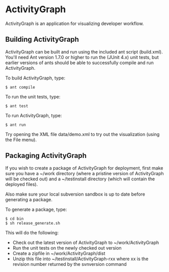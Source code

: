 # ActivityGraph

ActivityGraph is an application for visualizing developer workflow.

## Building ActivityGraph

ActivityGraph can be built and run using the included ant script (build.xml).
You'll need Ant version 1.7.0 or higher to run the (JUnit 4.x) unit tests, but earlier
versions of ants should be able to successfully compile and run ActivityGraph.

To build ActivityGraph, type:

    $ ant compile

To run the unit tests, type:

    $ ant test

To run ActivityGraph, type:

    $ ant run

Try opening the XML file data/demo.xml to try out the visualization (using the File menu).

## Packaging ActivityGraph

If you wish to create a package of ActivityGraph for deployment, first make sure
you have a ~/work directory (where a pristine version of ActivityGraph will be
checked out) and a ~/testinstall directory (which will contain the deployed
files).

Also make sure your local subversion sandbox is up to date before generating a
package.

To generate a package, type:

```
$ cd bin
$ sh release_generate.sh
```

This will do the following:

* Check out the latest version of ActivityGraph to ~/work/ActivityGraph
* Run the unit tests on the newly checked out version
* Create a zipfile in ~/work/ActivityGraph/dist
* Unzip this file into ~/testinstall/ActivityGraph-rxx where xx is the revision number returned by the svnversion command



